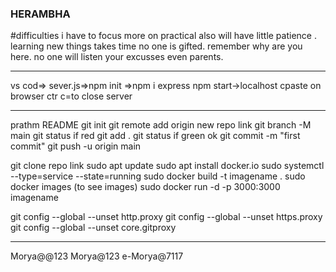 ### HERAMBHA
#difficulties
i have to focus more on practical also will have little patience .
learning new things takes time no one is gifted.
remember why are you here.
no one will listen your excusses even parents.

-------------------------------------------------------------
vs cod=> sever.js=>npm init
=>npm i express
npm start->localhost cpaste on browser
ctr c=to close server


---------------------------------------------

prathm
README
git init
git remote add origin new repo link
git branch -M main
git status if red git add .
git status if green ok
git commit -m "first commit"
git push -u origin main

git clone repo link
sudo apt update
sudo apt install docker.io
sudo systemctl --type=service --state=running
sudo docker build -t imagename .
sudo docker images (to see images)
sudo docker run -d -p 3000:3000 imagename

git config --global --unset http.proxy git config --global --unset https.proxy git config --global --unset core.gitproxy

-------------------------------------------
Morya@@123
Morya@123
e-Morya@7117
